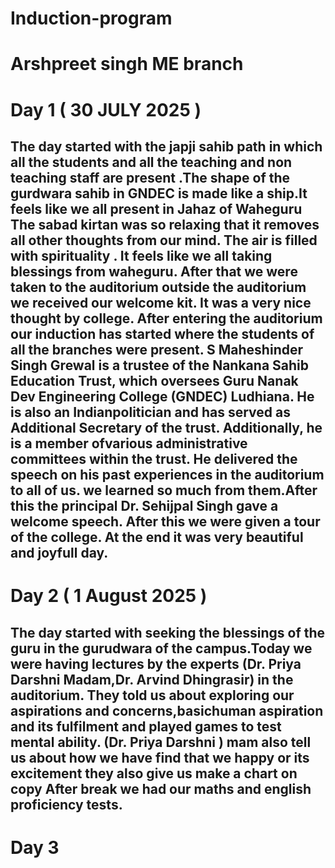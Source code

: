 # Induction-program
# Arshpreet singh ME branch 
# Day 1 ( 30 JULY 2025 )
## The day started with the japji sahib path in which all the students and all the teaching and non teaching staff are present .The shape of the gurdwara sahib in GNDEC is made like a ship.It feels like we all present in Jahaz of Waheguru The sabad kirtan was so relaxing that it removes all other thoughts from our mind. The air is filled with spirituality . It feels like we all taking blessings from waheguru. After that we were taken to the auditorium outside the auditorium we received our welcome kit. It was a very nice thought by college. After entering the auditorium our induction has started where the students of all the branches were present. S Maheshinder Singh Grewal is a trustee of the Nankana Sahib Education Trust, which oversees Guru Nanak Dev Engineering College (GNDEC) Ludhiana. He is also an Indianpolitician and has served as Additional Secretary of the trust. Additionally, he is a member ofvarious administrative committees within the trust. He delivered the speech on his past experiences in the auditorium to all of us. we learned so much from them.After this the principal Dr. Sehijpal Singh gave a welcome speech. After this we were given a tour of the college. At the end it was very beautiful and joyfull day.

# Day 2 ( 1 August 2025 )
## The day started with seeking the blessings of the guru in the gurudwara of the campus.Today we were having lectures by the experts (Dr. Priya Darshni Madam,Dr. Arvind Dhingrasir) in the auditorium. They told us about exploring our aspirations and concerns,basichuman aspiration and its fulfilment and played games to test mental ability. (Dr. Priya Darshni ) mam also tell us about how we have find that we happy or its excitement they also give us make a chart on copy After break we had our maths and english proficiency tests.

# Day 3
